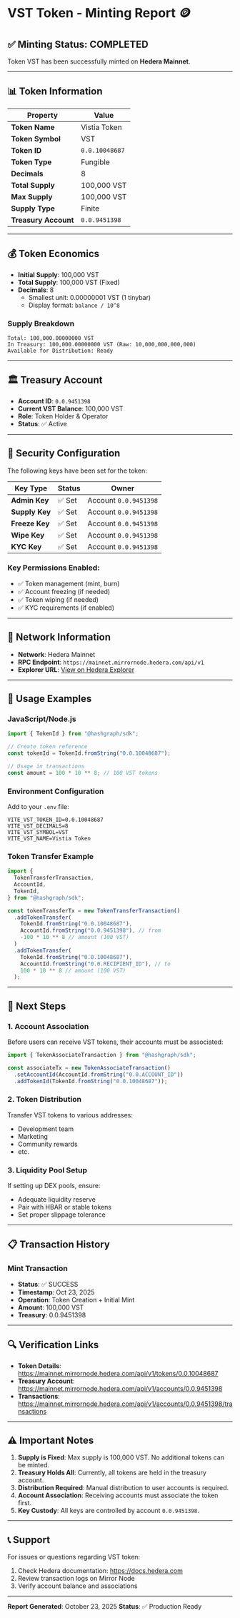 # VST Token - Minting Report 🪙

## ✅ Minting Status: COMPLETED

Token VST has been successfully minted on **Hedera Mainnet**.

---

## 📊 Token Information

| Property | Value |
|----------|-------|
| **Token Name** | Vistia Token |
| **Token Symbol** | VST |
| **Token ID** | `0.0.10048687` |
| **Token Type** | Fungible |
| **Decimals** | 8 |
| **Total Supply** | 100,000 VST |
| **Max Supply** | 100,000 VST |
| **Supply Type** | Finite |
| **Treasury Account** | `0.0.9451398` |

---

## 💰 Token Economics

- **Initial Supply**: 100,000 VST
- **Total Supply**: 100,000 VST (Fixed)
- **Decimals**: 8
  - Smallest unit: 0.00000001 VST (1 tinybar)
  - Display format: `balance / 10^8`

### Supply Breakdown
```
Total: 100,000.00000000 VST
In Treasury: 100,000.00000000 VST (Raw: 10,000,000,000,000)
Available for Distribution: Ready
```

---

## 🏛️ Treasury Account

- **Account ID**: `0.0.9451398`
- **Current VST Balance**: 100,000 VST
- **Role**: Token Holder & Operator
- **Status**: ✅ Active

---

## 🔐 Security Configuration

The following keys have been set for the token:

| Key Type | Status | Owner |
|----------|--------|-------|
| **Admin Key** | ✅ Set | Account `0.0.9451398` |
| **Supply Key** | ✅ Set | Account `0.0.9451398` |
| **Freeze Key** | ✅ Set | Account `0.0.9451398` |
| **Wipe Key** | ✅ Set | Account `0.0.9451398` |
| **KYC Key** | ✅ Set | Account `0.0.9451398` |

### Key Permissions Enabled:
- ✅ Token management (mint, burn)
- ✅ Account freezing (if needed)
- ✅ Token wiping (if needed)
- ✅ KYC requirements (if enabled)

---

## 🔗 Network Information

- **Network**: Hedera Mainnet
- **RPC Endpoint**: `https://mainnet.mirrornode.hedera.com/api/v1`
- **Explorer URL**: [View on Hedera Explorer](https://mainnet.mirrornode.hedera.com/api/v1/tokens/0.0.10048687)

---

## 📝 Usage Examples

### JavaScript/Node.js

```javascript
import { TokenId } from "@hashgraph/sdk";

// Create token reference
const tokenId = TokenId.fromString("0.0.10048687");

// Usage in transactions
const amount = 100 * 10 ** 8; // 100 VST tokens
```

### Environment Configuration

Add to your `.env` file:
```
VITE_VST_TOKEN_ID=0.0.10048687
VITE_VST_DECIMALS=8
VITE_VST_SYMBOL=VST
VITE_VST_NAME=Vistia Token
```

### Token Transfer Example

```javascript
import {
  TokenTransferTransaction,
  AccountId,
  TokenId,
} from "@hashgraph/sdk";

const tokenTransferTx = new TokenTransferTransaction()
  .addTokenTransfer(
    TokenId.fromString("0.0.10048687"),
    AccountId.fromString("0.0.9451398"), // from
    -100 * 10 ** 8 // amount (100 VST)
  )
  .addTokenTransfer(
    TokenId.fromString("0.0.10048687"),
    AccountId.fromString("0.0.RECIPIENT_ID"), // to
    100 * 10 ** 8 // amount (100 VST)
  );
```

---

## 🚀 Next Steps

### 1. Account Association
Before users can receive VST tokens, their accounts must be associated:

```javascript
import { TokenAssociateTransaction } from "@hashgraph/sdk";

const associateTx = new TokenAssociateTransaction()
  .setAccountId(AccountId.fromString("0.0.ACCOUNT_ID"))
  .addTokenId(TokenId.fromString("0.0.10048687"));
```

### 2. Token Distribution
Transfer VST tokens to various addresses:
- Development team
- Marketing
- Community rewards
- etc.

### 3. Liquidity Pool Setup
If setting up DEX pools, ensure:
- Adequate liquidity reserve
- Pair with HBAR or stable tokens
- Set proper slippage tolerance

---

## 📋 Transaction History

### Mint Transaction
- **Status**: ✅ SUCCESS
- **Timestamp**: Oct 23, 2025
- **Operation**: Token Creation + Initial Mint
- **Amount**: 100,000 VST
- **Treasury**: 0.0.9451398

---

## 🔍 Verification Links

- **Token Details**: https://mainnet.mirrornode.hedera.com/api/v1/tokens/0.0.10048687
- **Treasury Account**: https://mainnet.mirrornode.hedera.com/api/v1/accounts/0.0.9451398
- **Transactions**: https://mainnet.mirrornode.hedera.com/api/v1/accounts/0.0.9451398/transactions

---

## ⚠️ Important Notes

1. **Supply is Fixed**: Max supply is 100,000 VST. No additional tokens can be minted.
2. **Treasury Holds All**: Currently, all tokens are held in the treasury account.
3. **Distribution Required**: Manual distribution to user accounts is required.
4. **Account Association**: Receiving accounts must associate the token first.
5. **Key Custody**: All keys are controlled by account `0.0.9451398`.

---

## 📞 Support

For issues or questions regarding VST token:
1. Check Hedera documentation: https://docs.hedera.com
2. Review transaction logs on Mirror Node
3. Verify account balance and associations

---

**Report Generated**: October 23, 2025
**Status**: ✅ Production Ready


